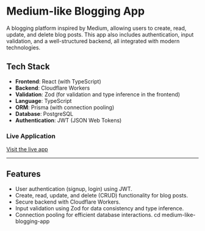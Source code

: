 # Medium-like Blogging App

A blogging platform inspired by Medium, allowing users to create, read, update, and delete blog posts. This app also includes authentication, input validation, and a well-structured backend, all integrated with modern technologies.

## Tech Stack
- **Frontend**: React (with TypeScript)
- **Backend**: Cloudflare Workers
- **Validation**: Zod (for validation and type inference in the frontend)
- **Language**: TypeScript
- **ORM**: Prisma (with connection pooling)
- **Database**: PostgreSQL
- **Authentication**: JWT (JSON Web Tokens)

### Live Application
[Visit the live app](https://medium-clone-flax-three.vercel.app/signup)

---

## Features
- User authentication (signup, login) using JWT.
- Create, read, update, and delete (CRUD) functionality for blog posts.
- Secure backend with Cloudflare Workers.
- Input validation using Zod for data consistency and type inference.
- Connection pooling for efficient database interactions.
 cd medium-like-blogging-app
